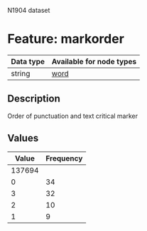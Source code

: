 <p>N1904 dataset</p>

<h1>Feature: markorder</h1>

<table>
<thead>
<tr>
  <th>Data type</th>
  <th>Available for node types</th>
</tr>
</thead>
<tbody>
<tr>
  <td>string</td>
  <td><A HREF="featurebynodetype.md#word">word</A></td>
</tr>
</tbody>
</table>

<h2>Description</h2>

<p>Order of punctuation and text critical marker</p>

<h2>Values</h2>

<table>
<thead>
<tr>
  <th>Value</th>
  <th>Frequency</th>
</tr>
</thead>
<tbody>
<tr>
  <td>137694</td>
</tr>
<tr>
  <td>0</td>
  <td>34</td>
</tr>
<tr>
  <td>3</td>
  <td>32</td>
</tr>
<tr>
  <td>2</td>
  <td>10</td>
</tr>
<tr>
  <td>1</td>
  <td>9</td>
</tr>
</tbody>
</table>
